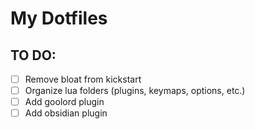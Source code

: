 # My Dotfiles

## TO DO:
- [ ] Remove bloat from kickstart
- [ ] Organize lua folders (plugins, keymaps, options, etc.)
- [ ] Add goolord plugin
- [ ] Add obsidian plugin
